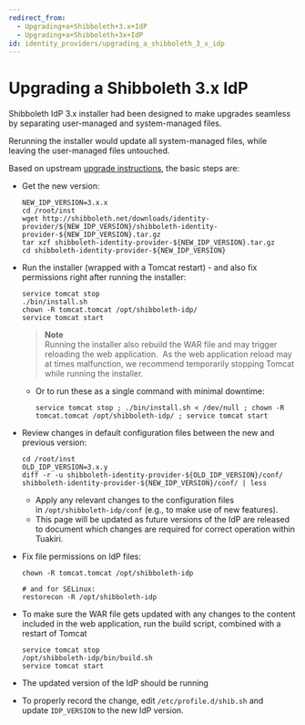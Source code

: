 ```yaml
---
redirect_from:
  - Upgrading+a+Shibboleth+3.x+IdP
  - Upgrading+a+Shibboleth+3x+IdP
id: identity_providers/upgrading_a_shibboleth_3_x_idp
---
```

# Upgrading a Shibboleth 3.x IdP

Shibboleth IdP 3.x installer had been designed to make upgrades seamless by separating user-managed and system-managed files.

Rerunning the installer would update all system-managed files, while leaving the user-managed files untouched.

Based on upstream [upgrade instructions](https://wiki.shibboleth.net/confluence/display/IDP30/Upgrading), the basic steps are:

*   Get the new version:
    
    ```
    NEW_IDP_VERSION=3.x.x
    cd /root/inst
    wget http://shibboleth.net/downloads/identity-provider/${NEW_IDP_VERSION}/shibboleth-identity-provider-${NEW_IDP_VERSION}.tar.gz
    tar xzf shibboleth-identity-provider-${NEW_IDP_VERSION}.tar.gz
    cd shibboleth-identity-provider-${NEW_IDP_VERSION}
    ```
    
*   Run the installer (wrapped with a Tomcat restart) - and also fix permissions right after running the installer:
    
    ```
    service tomcat stop
    ./bin/install.sh
    chown -R tomcat.tomcat /opt/shibboleth-idp/
    service tomcat start
    ```
    
    > **Note**  
    > Running the installer also rebuild the WAR file and may trigger reloading the web application.  As the web application reload may at times malfunction, we recommend temporarily stopping Tomcat while running the installer.
    
    *   Or to run these as a single command with minimal downtime:
        
        ```
        service tomcat stop ; ./bin/install.sh < /dev/null ; chown -R tomcat.tomcat /opt/shibboleth-idp/ ; service tomcat start
        ```
        
*   Review changes in default configuration files between the new and previous version:
    
    ```
    cd /root/inst
    OLD_IDP_VERSION=3.x.y
    diff -r -u shibboleth-identity-provider-${OLD_IDP_VERSION}/conf/ shibboleth-identity-provider-${NEW_IDP_VERSION}/conf/ | less
    ```
    
      
    
    *   Apply any relevant changes to the configuration files in `/opt/shibboleth-idp/conf` (e.g., to make use of new features).
    *   This page will be updated as future versions of the IdP are released to document which changes are required for correct operation within Tuakiri.  
          
        
*   Fix file permissions on IdP files:
    
    ```
    chown -R tomcat.tomcat /opt/shibboleth-idp
    
    # and for SELinux:
    restorecon -R /opt/shibboleth-idp
    ```
    
*   To make sure the WAR file gets updated with any changes to the content included in the web application, run the build script, combined with a restart of Tomcat
    
    ```
    service tomcat stop
    /opt/shibboleth-idp/bin/build.sh
    service tomcat start
    ```
    
*   The updated version of the IdP should be running
*   To properly record the change, edit `/etc/profile.d/shib.sh` and update `IDP_VERSION` to the new IdP version.
